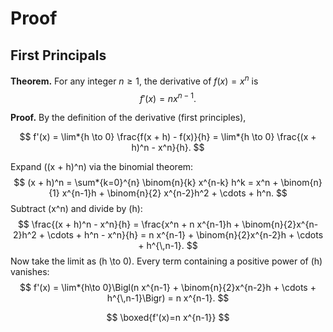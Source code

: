 # Proof

## First Principals

**Theorem.** For any integer $n \ge 1$, the derivative of $f(x) = x^n$ is
$$
f'(x) = n x^{n-1}.
$$

**Proof.** By the definition of the derivative (first principles),


$$
f'(x)
= \lim*{h \to 0} \frac{f(x + h) - f(x)}{h}
= \lim*{h \to 0} \frac{(x + h)^n - x^n}{h}.
$$

Expand \((x + h)^n\) via the binomial theorem:
$$
(x + h)^n
= \sum*{k=0}^{n} \binom{n}{k} x^{n-k} h^k
= x^n + \binom{n}{1} x^{n-1}h + \binom{n}{2} x^{n-2}h^2 + \cdots + h^n.
$$
Subtract \(x^n\) and divide by \(h\):
$$
\frac{(x + h)^n - x^n}{h}
= \frac{x^n + n x^{n-1}h + \binom{n}{2}x^{n-2}h^2 + \cdots + h^n - x^n}{h}
= n x^{n-1} + \binom{n}{2}x^{n-2}h + \cdots + h^{\,n-1}.
$$
Now take the limit as \(h \to 0\). Every term containing a positive power of \(h\) vanishes:
$$
f'(x)
= \lim*{h\to 0}\Bigl(n x^{n-1} + \binom{n}{2}x^{n-2}h + \cdots + h^{\,n-1}\Bigr)
= n x^{n-1}.
$$

$$
\boxed{f'(x)=n x^{n-1}}
$$